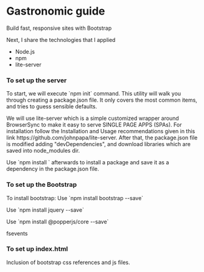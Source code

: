 # Gastronomic guide

<p>Build fast, responsive sites with Bootstrap</p>
<p>Next, I share the technologies that I applied
    <ul>
    <li>Node.js</li>
    <li>npm</li>
    <li>lite-server</li>
    </ul>
</p>

### To set up the server

<p>To start, we will execute `npm init` command. This utility will walk you through creating a package.json file. It only covers the most common items, and tries to guess sensible defaults.</p>

<p>We will use lite-server which is a simple customized wrapper around BrowserSync to make it easy to serve SINGLE PAGE APPS (SPAs).
For installation follow the Installation and Usage recommendations given in this link https://github.com/johnpapa/lite-server.
After that, the package.json file is modified adding "devDependencies", and download libraries which are saved into node_modules dir.</p>

<p>Use `npm install <pkg>` afterwards to install a package and save it as a dependency in the package.json file.</p>

### To set up the Bootstrap

<p>To install bootstrap: Use `npm install bootstrap --save`</p>
<p>Use `npm install jquery --save`</p>
<p>Use `npm install @popperjs/core --save`</p>
fsevents

### To set up index.html

<p>Inclusion of bootstrap css references and js files.</p>